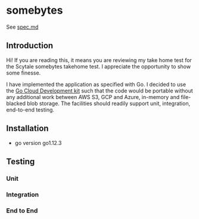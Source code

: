 # somebytes

See [spec.md](spec.md)

## Introduction

Hi! If you are reading this, it means you are reviewing my take home test for the Scytale somebytes takehome test. I appreciate the opportunity to show some finesse.

I have implemented the application as specified with Go. I decided to use the [Go
Cloud Development kit](https://gocloud.dev/) such that the code would be portable without any additional work between
AWS S3, GCP and Azure, in-memory and file-blacked blob storage. The facilities should readily support unit, integration, end-to-end testing.

## Installation

- go version go1.12.3

## Testing

### Unit

### Integration

### End to End
